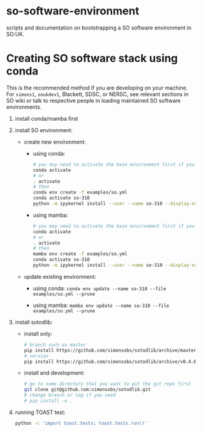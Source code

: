 # so-software-environment

scripts and documentation on bootstrapping a SO software environment in SO:UK.

# Creating SO software stack using conda

This is the recommended method if you are developing on your machine. For `simons1`, `soukdev1`, Blackett, SDSC, or NERSC, see relevant sections in SO wiki or talk to respective people in loading maintained SO software environments.

1. install conda/mamba first

2. install SO environment:

    - create new environment:

        - using conda:

            ```sh
            # you may need to activate the base environment first if you haven't done so.
            conda activate
            # or
            . activate
            # then
            conda env create -f examples/so.yml
            conda activate so-310
            python -m ipykernel install --user --name so-310 --display-name so-310
            ```

        - using mamba:

            ```sh
            # you may need to activate the base environment first if you haven't done so.
            conda activate
            # or
            . activate
            # then
            mamba env create -f examples/so.yml
            conda activate so-310
            python -m ipykernel install --user --name so-310 --display-name so-310
            ```

    - update existing environment:

        - using conda: `conda env update --name so-310 --file examples/so.yml --prune`

        - using mamba: `mamba env update --name so-310 --file examples/so.yml --prune`

3. install sotodlib:

    - install only:

        ```sh
        # branch such as master
        pip install https://github.com/simonsobs/sotodlib/archive/master.tar.gz
        # version
        pip install https://github.com/simonsobs/sotodlib/archive/v0.4.0.tar.gz
        ```

    - install and development:

        ```sh
        # go to some directory that you want to put the git repo first
        git clone git@github.com:simonsobs/sotodlib.git
        # change branch or tag if you need
        # pip install -e .
        ```

4. running TOAST test:

    ```sh
    python -c 'import toast.tests; toast.tests.run()'
    ```
